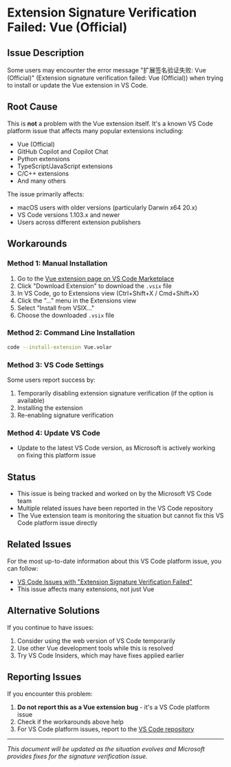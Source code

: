 # Extension Signature Verification Failed: Vue (Official)

## Issue Description

Some users may encounter the error message "扩展签名验证失败: Vue (Official)" (Extension signature verification failed: Vue (Official)) when trying to install or update the Vue extension in VS Code.

## Root Cause

This is **not** a problem with the Vue extension itself. It's a known VS Code platform issue that affects many popular extensions including:

- Vue (Official)
- GitHub Copilot and Copilot Chat
- Python extensions
- TypeScript/JavaScript extensions
- C/C++ extensions
- And many others

The issue primarily affects:
- macOS users with older versions (particularly Darwin x64 20.x)
- VS Code versions 1.103.x and newer
- Users across different extension publishers

## Workarounds

### Method 1: Manual Installation
1. Go to the [Vue extension page on VS Code Marketplace](https://marketplace.visualstudio.com/items?itemName=Vue.volar)
2. Click "Download Extension" to download the `.vsix` file
3. In VS Code, go to Extensions view (Ctrl+Shift+X / Cmd+Shift+X)
4. Click the "..." menu in the Extensions view
5. Select "Install from VSIX..."
6. Choose the downloaded `.vsix` file

### Method 2: Command Line Installation
```bash
code --install-extension Vue.volar
```

### Method 3: VS Code Settings
Some users report success by:
1. Temporarily disabling extension signature verification (if the option is available)
2. Installing the extension
3. Re-enabling signature verification

### Method 4: Update VS Code
- Update to the latest VS Code version, as Microsoft is actively working on fixing this platform issue

## Status

- This issue is being tracked and worked on by the Microsoft VS Code team
- Multiple related issues have been reported in the VS Code repository
- The Vue extension team is monitoring the situation but cannot fix this VS Code platform issue directly

## Related Issues

For the most up-to-date information about this VS Code platform issue, you can follow:
- [VS Code Issues with "Extension Signature Verification Failed"](https://github.com/microsoft/vscode/issues?q=is%3Aissue+is%3Aopen+%22Extension+Signature+Verification+Failed%22)
- This issue affects many extensions, not just Vue

## Alternative Solutions

If you continue to have issues:
1. Consider using the web version of VS Code temporarily
2. Use other Vue development tools while this is resolved
3. Try VS Code Insiders, which may have fixes applied earlier

## Reporting Issues

If you encounter this problem:
1. **Do not report this as a Vue extension bug** - it's a VS Code platform issue
2. Check if the workarounds above help
3. For VS Code platform issues, report to the [VS Code repository](https://github.com/microsoft/vscode/issues)

---

*This document will be updated as the situation evolves and Microsoft provides fixes for the signature verification issue.*